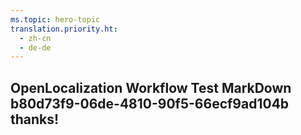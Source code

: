 ```yaml
---
ms.topic: hero-topic
translation.priority.ht: 
  - zh-cn
  - de-de
---
```

## OpenLocalization Workflow Test MarkDown b80d73f9-06de-4810-90f5-66ecf9ad104b thanks!
